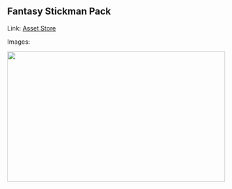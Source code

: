 ## Fantasy Stickman Pack

Link: [Asset Store](https://assetstore.unity.com/packages/3d/characters/fantasy-stickman-pack-194654#description)

Images:

<img src="https://assetstorev1-prd-cdn.unity3d.com/key-image/896f50a5-3978-4313-9d68-495c9d9756da.webp" width="500" height="300">
